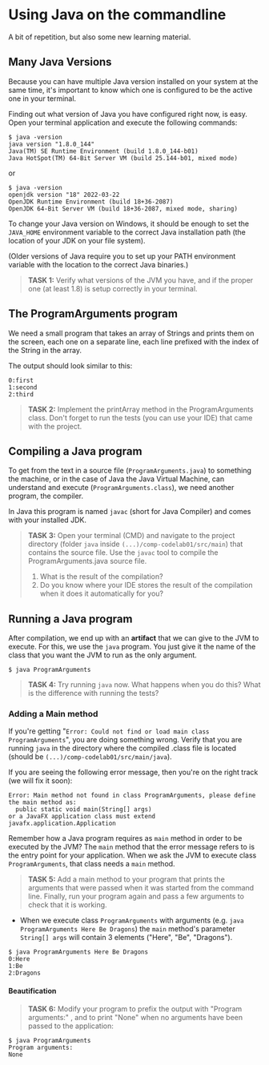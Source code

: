 # Using Java on the commandline

A bit of repetition, but also some new learning material.

## Many Java Versions

Because you can have multiple Java version installed on your system at the same time, it's important to know which one is configured to be the active one in your terminal.

Finding out what version of Java you have configured right now, is easy. Open your terminal application and execute the following commands:

```shell
$ java -version
java version "1.8.0_144"
Java(TM) SE Runtime Environment (build 1.8.0_144-b01)
Java HotSpot(TM) 64-Bit Server VM (build 25.144-b01, mixed mode)
```

or

```shell
$ java -version
openjdk version "18" 2022-03-22
OpenJDK Runtime Environment (build 18+36-2087)
OpenJDK 64-Bit Server VM (build 18+36-2087, mixed mode, sharing)
```

To change your Java version on Windows, it should be enough to set the `JAVA_HOME` environment variable 
to the correct Java installation path (the location of your JDK on your file system).

(Older versions of Java require you to set up your PATH environment variable with the location to the correct Java binaries.)

> **TASK 1:** Verify what versions of the JVM you have, and if the proper one (at least 1.8) is setup correctly in your terminal.

## The ProgramArguments program

We need a small program that takes an array of Strings and prints them on the screen, each one on a separate line, each line prefixed with the index of the String in the array.
  
The output should look similar to this:

```text
0:first
1:second
2:third
```

> **TASK 2:** Implement the printArray method in the ProgramArguments class. 
> Don't forget to run the tests (you can use your IDE) that came with the project.

## Compiling a Java program

To get from the text in a source file (`ProgramArguments.java`) to something the machine, or in the case of Java the Java Virtual Machine, 
can understand and execute (`ProgramArguments.class`), we need another program, the compiler. 
 
In Java this program is named `javac` (short for Java Compiler) and comes with your installed JDK.

> **TASK 3:** Open your terminal (CMD) and navigate to the project directory (folder `java` inside `(...)/comp-codelab01/src/main`) that contains the source file. 
Use the `javac` tool to compile the ProgramArguments.java source file.
> 1. What is the result of the compilation? 
> 2. Do you know where your IDE stores the result of the compilation when it does it automatically for you?


## Running a Java program

After compilation, we end up with an **artifact** that we can give to the JVM to execute. For this, we use the `java` program. 
You just give it the name of the class that you want the JVM to run as the only argument.

```shell
$ java ProgramArguments
```

> **TASK 4:** Try running `java` now. What happens when you do this? What is the difference with running the tests?

### Adding a Main method

If you're getting "`Error: Could not find or load main class ProgramArguments`", you are doing something wrong.
Verify that you are running `java` in the directory where the compiled .class file is located (should be `(...)/comp-codelab01/src/main/java`). 

If you are seeing the following error message, then you're on the right track (we will fix it soon):

```text
Error: Main method not found in class ProgramArguments, please define the main method as:
  public static void main(String[] args)
or a JavaFX application class must extend javafx.application.Application
```

Remember how a Java program requires as `main` method in order to be executed by the JVM? 
The `main` method that the error message refers to is the entry point for your application. 
When we ask the JVM to execute class `ProgramArguments`, that class needs a `main` method.

> **TASK 5:**  Add a main method to your program that prints the arguments that were passed when it was started 
from the command line. Finally, run your program again and pass a few arguments to check that it is working.
- When we execute class `ProgramArguments` with arguments (e.g. `java ProgramArguments Here Be Dragons`) the `main` 
method's parameter `String[] args` will contain 3 elements ("Here", "Be", "Dragons").   

```text
$ java ProgramArguments Here Be Dragons
0:Here
1:Be
2:Dragons
```

#### Beautification

> **TASK 6:** Modify your program to prefix the output with "Program arguments:" , and to print "None" when no 
arguments have been passed to the application:

```text
$ java ProgramArguments
Program arguments:
None
```
